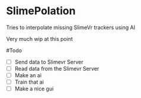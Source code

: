 # SlimePolation
Tries to interpolate missing SlimeVr trackers using AI


Very much wip at this point

#Todo  
- [ ] Send data to Slimevr Server
- [ ] Read data from the Slimevr Server
- [ ] Make an ai
- [ ] Train that ai
- [ ] Make a nice gui
